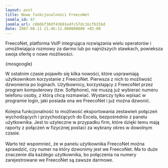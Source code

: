 ```yaml
---
layout: post
title: Nowe funkcjonalności FreecoNet
joomla_id: 47
joomla_url: c866bf30df43601e4fc57dc16cfb15bd
date: 2007-06-11 21:46:11.000000000 +02:00
---
```

FreecoNet, platforma VoIP integrująca rozwiązania wielu operator&oacute;w i umożliwiająca rozmowy za darmo lub po najniższych stawkach, powieksza swoja ofertę o nowe możliwości.<p>{mosgoogle}</p>W ostatnim czasie pojawiło się kilka nowości, kt&oacute;re usprawniają użytkownikom korzystanie z FreecoNet. Pierwsza z nich to możliwość dzwonienia po loginach. Użytkownicy, korzystający z FreecoNet przez program komputerowy (tzw. Softphone), nie muszą już wybierać numeru telefonu osoby, z kt&oacute;rą chcą rozmawiać. Wystarczy tylko wpisać w programie login, jaki posiada ona we FreecoNet i już można dzwonić. <br /> <br /> Kolejna funkcjonalność to możliwość eksportowania zestawień połączeń wychodzących i przychodzących do Excela, bezpośrednio z panelu użytkownika. Jest to użyteczne w przypadku firm, kt&oacute;re dzięki temu mają raporty z połączeń w fizycznej postaci za wybrany okres w dowolnym czasie.<br /> <br /> Warto też wspomnieć, że w panelu użytkownika FreecoNet można sprawdzić, czy numer na kt&oacute;ry dzwonimy jest we FreecoNet. Ma to duże znaczenie dla każdego użytkownika, bo połączenia na numery zarejestrowane we FreecoNet są zawsze darmowe.
